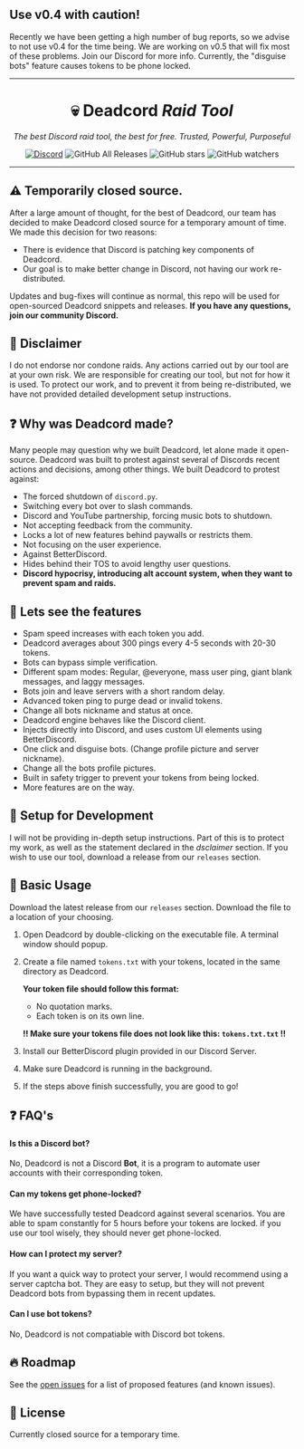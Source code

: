 ## Use v0.4 with caution!
Recently we have been getting a high number of bug reports, so we advise to not use v0.4 for the time being. We are working on v0.5 that will fix most of these problems. Join our Discord for more info.
Currently, the "disguise bots" feature causes tokens to be phone locked.

---

<div align="center">

# 💀 Deadcord *Raid Tool*
*The best Discord raid tool, the best for free. Trusted, Powerful, Purposeful*

[![Discord](https://discordapp.com/api/guilds/917833325681463296/widget.png?style=shield)](https://discord.gg/VFZ6t6g5QG)
![GitHub All Releases](https://img.shields.io/github/downloads/Galaxzy345/Deadcord/total?color=black) ![GitHub stars](https://img.shields.io/github/stars/Galaxzy345/Deadcord?style=social) ![GitHub watchers](https://img.shields.io/github/watchers/Galaxzy345/Deadcord?style=social)

</div>

---

## ⚠️ Temporarily closed source.
After a large amount of thought, for the best of Deadcord, our team has decided to make Deadcord closed source for a temporary amount of time.
We made this decision for two reasons:

* There is evidence that Discord is patching key components of Deadcord.
* Our goal is to make better change in Discord, not having our work re-distributed.

Updates and bug-fixes will continue as normal, this repo will be used for open-sourced 
Deadcord snippets and releases. **If you have any questions, join our community Discord.**

## 🚨 Disclaimer
I do not endorse nor condone raids. Any actions carried out by our tool are at your own risk. We are responsible for creating our tool, but not for how it is used.
To protect our work, and to prevent it from being re-distributed, we have not provided detailed development setup instructions.

## ❓ Why was Deadcord made?
Many people may question why we built Deadcord, let alone made it open-source. Deadcord was built to protest against several of Discords recent actions and decisions, among other things. We built Deadcord to protest against:

* The forced shutdown of `discord.py`.
* Switching every bot over to slash commands.
* Discord and YouTube partnership, forcing music bots to shutdown.
* Not accepting feedback from the community.
* Locks a lot of new features behind paywalls or restricts them.
* Not focusing on the user experience.
* Against BetterDiscord.
* Hides behind their TOS to avoid lengthy user questions.
* **Discord hypocrisy, introducing alt account system, when they want to prevent spam and raids.**

## 🚀 Lets see the features
* Spam speed increases with each token you add.
* Deadcord averages about 300 pings every 4-5 seconds with 20-30 tokens.
* Bots can bypass simple verification.
* Different spam modes: Regular, @everyone, mass user ping, giant blank messages, and laggy messages. 
* Bots join and leave servers with a short random delay. 
* Advanced token ping to purge dead or invalid tokens.
* Change all bots nickname and status at once.
* Deadcord engine behaves like the Discord client.
* Injects directly into Discord, and uses custom UI elements using BetterDiscord.
* One click and disguise bots. (Change profile picture and server nickname).
* Change all the bots profile pictures.
* Built in safety trigger to prevent your tokens from being locked.
* More features are on the way.

## 🏁 Setup for Development

I will not be providing in-depth setup instructions. Part of this is to protect my work, as well as the statement declared in the *dsclaimer* section. If you wish to use our tool, download a release from our `releases` section.

## 🧰 Basic Usage

Download the latest release from our `releases` section. Download the file to a location of your choosing.

1. Open Deadcord by double-clicking on the executable file. A terminal window should popup.

2. Create a file named `tokens.txt` with your tokens, located in the same directory as Deadcord.
   
   **Your token file should follow this format:**
    * No quotation marks.
    * Each token is on its own line.

   **!! Make sure your tokens file does not look like this: `tokens.txt.txt` !!**
    
3. Install our BetterDiscord plugin provided in our Discord Server.

4. Make sure Deadcord is running in the background.

4. If the steps above finish successfully, you are good to go!

## ❓ FAQ's

#### Is this a Discord bot?
No, Deadcord is not a Discord **Bot**, it is a program to automate user accounts with their corresponding token.

#### Can my tokens get phone-locked?
We have successfully tested Deadcord against several scenarios. You are able to spam constantly for 5 hours before your tokens are locked. if you use our tool wisely, they should never get phone-locked.

#### How can I protect my server?
If you want a quick way to protect your server, I would recommend using a server captcha bot. They are easy to setup, but they will not prevent Deadcord bots from bypassing them in recent updates.

#### Can I use bot tokens?
No, Deadcord is not compatiable with Discord bot tokens.

## 🔥 Roadmap

See the [open issues](https://github.com/Galaxzy345/Deadcord/issues) for a list of proposed features (and known issues).

## 📜 License

Currently closed source for a temporary time.
